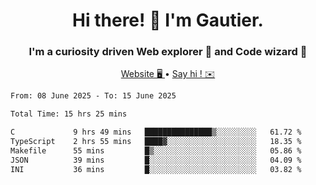 <h1 align="center">Hi there! 👋 I'm Gautier.</h1>
<h3 align="center">I'm a curiosity driven Web explorer 🚀 and Code wizard 🧙</h3>

<p align="center">
  <a href="https://xisabla.github.io/">Website 🖥️ </a> •
  <a href="mailto:xisabla.dev@gmail.com">Say hi ! ✉️</a>
</p>

<!--START_SECTION:waka-->

```txt
From: 08 June 2025 - To: 15 June 2025

Total Time: 15 hrs 25 mins

C             9 hrs 49 mins   ███████████████▒░░░░░░░░░   61.72 %
TypeScript    2 hrs 55 mins   ████▓░░░░░░░░░░░░░░░░░░░░   18.35 %
Makefile      55 mins         █▒░░░░░░░░░░░░░░░░░░░░░░░   05.86 %
JSON          39 mins         █░░░░░░░░░░░░░░░░░░░░░░░░   04.09 %
INI           36 mins         █░░░░░░░░░░░░░░░░░░░░░░░░   03.82 %
```

<!--END_SECTION:waka-->

